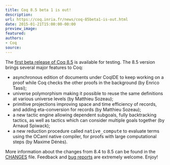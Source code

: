 ```yaml
---
title: Coq 8.5 beta 1 is out!
description:
url: https://coq.inria.fr/news/coq-85beta1-is-out.html
date: 2015-01-21T15:00:00-00:00
preview_image:
featured:
authors:
- Coq
source:
---
```



The <a href="https://coq.inria.fr/coq-85">first beta release of Coq 8.5</a> is available for
testing. The 8.5 version brings several major features to Coq:

<ul>
<li>asynchronous edition of documents under CoqIDE to keep working on a proof
  while Coq checks the other proofs in the background (by Enrico Tassi);</li>
<li>universe polymorphism making it possible to reuse the same definitions at
  various universe levels (by Matthieu Sozeau);</li>
<li>primitive projections improving space and time efficiency of records, and
  adding eta-conversion for records (by Matthieu Sozeau);</li>
 <li>a new tactic engine allowing dependent subgoals, fully backtracking
  tactics, as well as tactics which can consider multiple goals together (by
  Arnaud Spiwack);</li>
<li>a new reduction procedure called <tt>native_compute</tt> to evaluate terms
  using the OCaml native compiler, for proofs with large computational
  steps (by Maxime D&eacute;n&egrave;s).</li>
</ul>

More information about the changes from 8.4 to 8.5 can be found in
the <a href="https://coq.inria.fr/distrib/V8.5beta1/CHANGES - [404 Not Found]">CHANGES</a> file. Feedback and
<a href="https://coq.inria.fr/bugs">bug reports</a> are extremely welcome. Enjoy!

 
